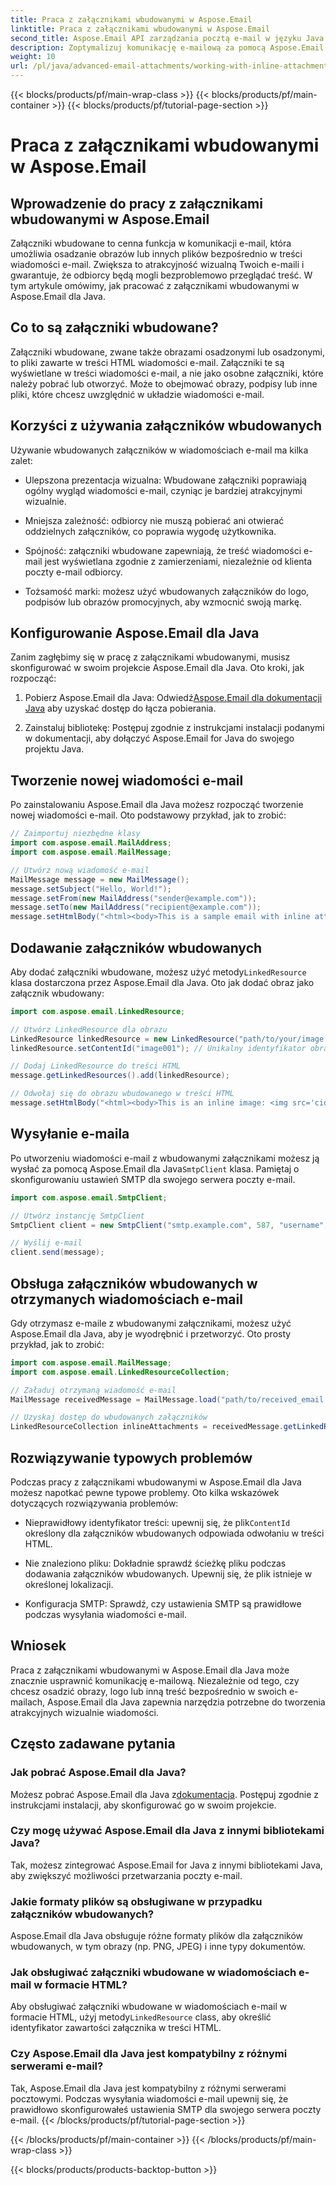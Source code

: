 ```yaml
---
title: Praca z załącznikami wbudowanymi w Aspose.Email
linktitle: Praca z załącznikami wbudowanymi w Aspose.Email
second_title: Aspose.Email API zarządzania pocztą e-mail w języku Java
description: Zoptymalizuj komunikację e-mailową za pomocą Aspose.Email dla Java. Z tego obszernego przewodnika dowiesz się, jak pracować z załącznikami wbudowanymi.
weight: 10
url: /pl/java/advanced-email-attachments/working-with-inline-attachments/
---
```


{{< blocks/products/pf/main-wrap-class >}}
{{< blocks/products/pf/main-container >}}
{{< blocks/products/pf/tutorial-page-section >}}

# Praca z załącznikami wbudowanymi w Aspose.Email


## Wprowadzenie do pracy z załącznikami wbudowanymi w Aspose.Email

Załączniki wbudowane to cenna funkcja w komunikacji e-mail, która umożliwia osadzanie obrazów lub innych plików bezpośrednio w treści wiadomości e-mail. Zwiększa to atrakcyjność wizualną Twoich e-maili i gwarantuje, że odbiorcy będą mogli bezproblemowo przeglądać treść. W tym artykule omówimy, jak pracować z załącznikami wbudowanymi w Aspose.Email dla Java.

## Co to są załączniki wbudowane?

Załączniki wbudowane, zwane także obrazami osadzonymi lub osadzonymi, to pliki zawarte w treści HTML wiadomości e-mail. Załączniki te są wyświetlane w treści wiadomości e-mail, a nie jako osobne załączniki, które należy pobrać lub otworzyć. Może to obejmować obrazy, podpisy lub inne pliki, które chcesz uwzględnić w układzie wiadomości e-mail.

## Korzyści z używania załączników wbudowanych

Używanie wbudowanych załączników w wiadomościach e-mail ma kilka zalet:

- Ulepszona prezentacja wizualna: Wbudowane załączniki poprawiają ogólny wygląd wiadomości e-mail, czyniąc je bardziej atrakcyjnymi wizualnie.

- Mniejsza zależność: odbiorcy nie muszą pobierać ani otwierać oddzielnych załączników, co poprawia wygodę użytkownika.

- Spójność: załączniki wbudowane zapewniają, że treść wiadomości e-mail jest wyświetlana zgodnie z zamierzeniami, niezależnie od klienta poczty e-mail odbiorcy.

- Tożsamość marki: możesz użyć wbudowanych załączników do logo, podpisów lub obrazów promocyjnych, aby wzmocnić swoją markę.

## Konfigurowanie Aspose.Email dla Java

Zanim zagłębimy się w pracę z załącznikami wbudowanymi, musisz skonfigurować w swoim projekcie Aspose.Email dla Java. Oto kroki, jak rozpocząć:

1.  Pobierz Aspose.Email dla Java: Odwiedź[Aspose.Email dla dokumentacji Java](https://reference.aspose.com/email/java/) aby uzyskać dostęp do łącza pobierania.

2. Zainstaluj bibliotekę: Postępuj zgodnie z instrukcjami instalacji podanymi w dokumentacji, aby dołączyć Aspose.Email for Java do swojego projektu Java.

## Tworzenie nowej wiadomości e-mail

Po zainstalowaniu Aspose.Email dla Java możesz rozpocząć tworzenie nowej wiadomości e-mail. Oto podstawowy przykład, jak to zrobić:

```java
// Zaimportuj niezbędne klasy
import com.aspose.email.MailAddress;
import com.aspose.email.MailMessage;

// Utwórz nową wiadomość e-mail
MailMessage message = new MailMessage();
message.setSubject("Hello, World!");
message.setFrom(new MailAddress("sender@example.com"));
message.setTo(new MailAddress("recipient@example.com"));
message.setHtmlBody("<html><body>This is a sample email with inline attachments.</body></html>");
```

## Dodawanie załączników wbudowanych

 Aby dodać załączniki wbudowane, możesz użyć metody`LinkedResource` klasa dostarczona przez Aspose.Email dla Java. Oto jak dodać obraz jako załącznik wbudowany:

```java
import com.aspose.email.LinkedResource;

// Utwórz LinkedResource dla obrazu
LinkedResource linkedResource = new LinkedResource("path/to/your/image.png");
linkedResource.setContentId("image001"); // Unikalny identyfikator obrazu wbudowanego

// Dodaj LinkedResource do treści HTML
message.getLinkedResources().add(linkedResource);

// Odwołaj się do obrazu wbudowanego w treści HTML
message.setHtmlBody("<html><body>This is an inline image: <img src='cid:image001'></body></html>");
```

## Wysyłanie e-maila

Po utworzeniu wiadomości e-mail z wbudowanymi załącznikami możesz ją wysłać za pomocą Aspose.Email dla Java`SmtpClient` klasa. Pamiętaj o skonfigurowaniu ustawień SMTP dla swojego serwera poczty e-mail.

```java
import com.aspose.email.SmtpClient;

// Utwórz instancję SmtpClient
SmtpClient client = new SmtpClient("smtp.example.com", 587, "username", "password");

// Wyślij e-mail
client.send(message);
```

## Obsługa załączników wbudowanych w otrzymanych wiadomościach e-mail

Gdy otrzymasz e-maile z wbudowanymi załącznikami, możesz użyć Aspose.Email dla Java, aby je wyodrębnić i przetworzyć. Oto prosty przykład, jak to zrobić:

```java
import com.aspose.email.MailMessage;
import com.aspose.email.LinkedResourceCollection;

// Załaduj otrzymaną wiadomość e-mail
MailMessage receivedMessage = MailMessage.load("path/to/received_email.eml");

// Uzyskaj dostęp do wbudowanych załączników
LinkedResourceCollection inlineAttachments = receivedMessage.getLinkedResources();
```

## Rozwiązywanie typowych problemów

Podczas pracy z załącznikami wbudowanymi w Aspose.Email dla Java możesz napotkać pewne typowe problemy. Oto kilka wskazówek dotyczących rozwiązywania problemów:

-  Nieprawidłowy identyfikator treści: upewnij się, że plik`ContentId` określony dla załączników wbudowanych odpowiada odwołaniu w treści HTML.

- Nie znaleziono pliku: Dokładnie sprawdź ścieżkę pliku podczas dodawania załączników wbudowanych. Upewnij się, że plik istnieje w określonej lokalizacji.

- Konfiguracja SMTP: Sprawdź, czy ustawienia SMTP są prawidłowe podczas wysyłania wiadomości e-mail.

## Wniosek

Praca z załącznikami wbudowanymi w Aspose.Email dla Java może znacznie usprawnić komunikację e-mailową. Niezależnie od tego, czy chcesz osadzić obrazy, logo lub inną treść bezpośrednio w swoich e-mailach, Aspose.Email dla Java zapewnia narzędzia potrzebne do tworzenia atrakcyjnych wizualnie wiadomości.

## Często zadawane pytania

### Jak pobrać Aspose.Email dla Java?

 Możesz pobrać Aspose.Email dla Java z[dokumentacja](https://reference.aspose.com/email/java/). Postępuj zgodnie z instrukcjami instalacji, aby skonfigurować go w swoim projekcie.

### Czy mogę używać Aspose.Email dla Java z innymi bibliotekami Java?

Tak, możesz zintegrować Aspose.Email for Java z innymi bibliotekami Java, aby zwiększyć możliwości przetwarzania poczty e-mail.

### Jakie formaty plików są obsługiwane w przypadku załączników wbudowanych?

Aspose.Email dla Java obsługuje różne formaty plików dla załączników wbudowanych, w tym obrazy (np. PNG, JPEG) i inne typy dokumentów.

### Jak obsługiwać załączniki wbudowane w wiadomościach e-mail w formacie HTML?

Aby obsługiwać załączniki wbudowane w wiadomościach e-mail w formacie HTML, użyj metody`LinkedResource` class, aby określić identyfikator zawartości załącznika w treści HTML.

### Czy Aspose.Email dla Java jest kompatybilny z różnymi serwerami e-mail?

Tak, Aspose.Email dla Java jest kompatybilny z różnymi serwerami pocztowymi. Podczas wysyłania wiadomości e-mail upewnij się, że prawidłowo skonfigurowałeś ustawienia SMTP dla swojego serwera poczty e-mail.
{{< /blocks/products/pf/tutorial-page-section >}}

{{< /blocks/products/pf/main-container >}}
{{< /blocks/products/pf/main-wrap-class >}}

{{< blocks/products/products-backtop-button >}}
